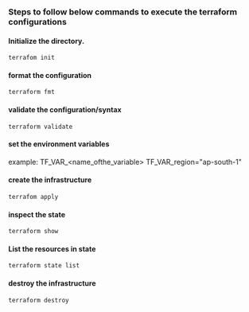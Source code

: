 ### Steps to follow below commands to execute the terraform configurations

#### Initialize the directory.
```
terrafom init
```

#### format the configuration
```
terraform fmt
```

#### validate the configuration/syntax
```
terraform validate
```
#### set the environment variables
example: TF_VAR_<name_ofthe_variable>
TF_VAR_region="ap-south-1"

#### create the infrastructure
```
terrafom apply 
```

#### inspect the state
```
terraform show
```

#### List the resources in state
```
terraform state list
```

#### destroy the infrastructure
```
terraform destroy
```
